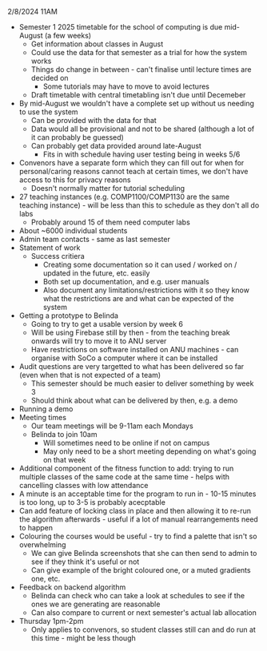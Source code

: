2/8/2024 11AM

- Semester 1 2025 timetable for the school of computing is due mid-August (a few weeks)
  - Get information about classes in August
  - Could use the data for that semester as a trial for how the system works
  - Things do change in between - can't finalise until lecture times are decided on
    - Some tutorials may have to move to avoid lectures
  - Draft timetable with central timetabling isn't due until Decemeber
- By mid-August we wouldn't have a complete set up without us needing to use the system
  - Can be provided with the data for that
  - Data would all be provisional and not to be shared (although a lot of it can probably be guessed)
  - Can probably get data provided around late-August
    - Fits in with schedule having user testing being in weeks 5/6
- Convenors have a separate form which they can fill out for when for personal/caring reasons cannot teach at certain times, we don't have access to this for privacy reasons
  - Doesn't normally matter for tutorial scheduling
- 27 teaching instances (e.g. COMP1100/COMP1130 are the same teaching instance) - will be less than this to schedule as they don't all do labs
  - Probably around 15 of them need computer labs
- About ~6000 individual students
- Admin team contacts - same as last semester
- Statement of work
  - Success critiera
    - Creating some documentation so it can used / worked on / updated in the future, etc. easily
    - Both set up documentation, and e.g. user manuals
    - Also document any limitations/restrictions with it so they know what the restrictions are and what can be expected of the system
- Getting a prototype to Belinda
  - Going to try to get a usable version by week 6
  - Will be using Firebase still by then - from the teaching break onwards will try to move it to ANU server
  - Have restrictions on software installed on ANU machines - can organise with SoCo a computer where it can be installed
- Audit questions are very targetted to what has been delivered so far (even when that is not expected of a team)
  - This semester should be much easier to deliver something by week 3
  - Should think about what can be delivered by then, e.g. a demo
- Running a demo
- Meeting times
  - Our team meetings will be 9-11am each Mondays
  - Belinda to join 10am
    - Will sometimes need to be online if not on campus
    - May only need to be a short meeting depending on what's going on that week
- Additional component of the fitness function to add: trying to run multiple classes of the same code at the same time - helps with cancelling classes with low attendance
- A minute is an acceptable time for the program to run in - 10-15 minutes is too long, up to 3-5 is probably acecptable
- Can add feature of locking class in place and then allowing it to re-run the algorithm afterwards - useful if a lot of manual rearrangements need to happen
- Colouring the courses would be useful - try to find a palette that isn't so overwhelming
  - We can give Belinda screenshots that she can then send to admin to see if they think it's useful or not
  - Can give example of the bright coloured one, or a muted gradients one, etc.
- Feedback on backend algorithm
  - Belinda can check who can take a look at schedules to see if the ones we are generating are reasonable
  - Can also compare to current or next semester's actual lab allocation
- Thursday 1pm-2pm
  - Only applies to convenors, so student classes still can and do run at this time - might be less though
